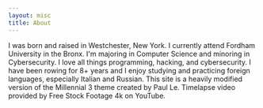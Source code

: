 ```yaml
---
layout: misc
title: About
---
```


I was born and raised in Westchester, New York. I currently attend Fordham University in the Bronx. I'm majoring in Computer Science and minoring in Cybersecurity. I love all things programming, hacking, and cybersecurity. I have been rowing for 8+ years and I enjoy studying and practicing foreign languages, especially Italian and Russian. This site is a heavily modified version of the Millennial 3 theme created by Paul Le. Timelapse video provided by Free Stock Footage 4k on YouTube.

